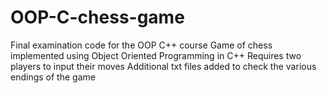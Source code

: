# OOP-C-chess-game
Final examination code for the OOP C++ course
Game of chess implemented using Object Oriented Programming in C++
Requires two players to input their moves
Additional txt files added to check the various endings of the game
